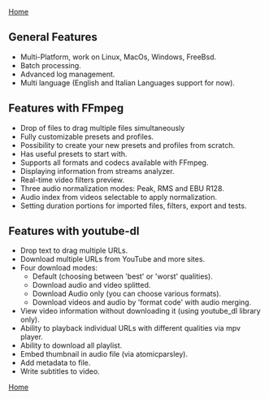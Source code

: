 [Home](index.md)

## General Features
- Multi-Platform, work on Linux, MacOs, Windows, FreeBsd.
- Batch processing.
- Advanced log management.
- Multi language (English and Italian Languages support for now).

## Features with FFmpeg
- Drop of files to drag multiple files simultaneously
- Fully customizable presets and profiles.
- Possibility to create your new presets and profiles from scratch.
- Has useful presets to start with.
- Supports all formats and codecs available with FFmpeg.
- Displaying information from streams analyzer.
- Real-time video filters preview.
- Three audio normalization modes: Peak, RMS and EBU R128.
- Audio index from videos selectable to apply normalization.
- Setting duration portions for imported files, filters, export and tests.

## Features with youtube-dl
- Drop text to drag multiple URLs.
- Download multiple URLs from YouTube and more sites.
- Four download modes:
    - Default (choosing between 'best' or 'worst' qualities).
    - Download audio and video splitted.
    - Download Audio only (you can choose various formats).
    - Download videos and audio by 'format code' with audio merging.
- View video information without downloading it (using youtube_dl library only).
- Ability to playback individual URLs with different qualities via mpv player.
- Ability to download all playlist.
- Embed thumbnail in audio file (via atomicparsley).
- Add metadata to file.
- Write subtitles to video.

[Home](index.md)
